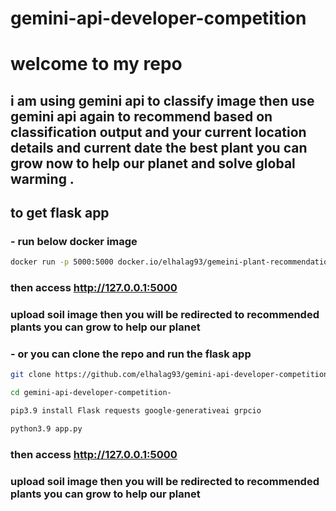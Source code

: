 # gemini-api-developer-competition 

# welcome to my repo 

## i am using gemini api to classify image then use gemini api again to recommend based on classification output and your current location details and current date the best plant you can grow now  to help our planet and solve global warming .  

## to get flask app

### - run below docker image 
```sh
docker run -p 5000:5000 docker.io/elhalag93/gemeini-plant-recommendation
```
### then access http://127.0.0.1:5000

### upload soil image then you will be redirected to recommended plants you can grow to help our planet


### - or  you can clone  the repo and run the flask app
```sh
git clone https://github.com/elhalag93/gemini-api-developer-competition-

cd gemini-api-developer-competition-

pip3.9 install Flask requests google-generativeai grpcio

python3.9 app.py
```
### then access http://127.0.0.1:5000

### upload soil image then you will be redirected to recommended plants you can grow to help our planet


